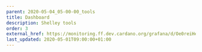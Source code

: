 ```yaml
---
parent: 2020-05-04_05-00-00_tools
title: Dashboard
description: Shelley tools
order: 3
external_href: https://monitoring.ff.dev.cardano.org/grafana/d/Oe0reiHef/cardano-application-metrics-v2?orgId=1&refresh=5s&from=now-2d&to=now
last_updated: 2020-05-01T09:00:00+01:00
---
```

